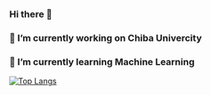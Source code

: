 ### Hi there 👋
### 🔭 I’m currently working on Chiba Univercity
### 🌱 I’m currently learning Machine Learning

[![Top Langs](https://github-readme-stats.vercel.app/api/top-langs/?username=ultimatemagic79)](https://github.com/anuraghazra/github-readme-stats)




<!--
**ultimatemagic79/ultimatemagic79** is a ✨ _special_ ✨ repository because its `README.md` (this file) appears on your GitHub profile.

Here are some ideas to get you started:

- 🔭 I’m currently working on Chiba Univercity
- 🌱 I’m currently learning Machine Learning
- 👯 I’m looking to collaborate on ...
- 🤔 I’m looking for help with ...
- 💬 Ask me about ...
- 📫 How to reach me: ...
- 😄 Pronouns: ...
- ⚡ Fun fact: ...
-->
